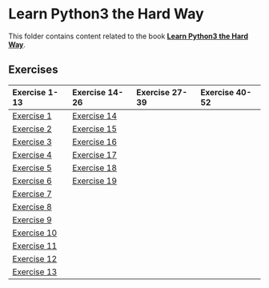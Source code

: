 # Learn Python3 the Hard Way

This folder contains content related to the book [**Learn Python3 the Hard Way**](https://learnpythonthehardway.org/).

## Exercises
|Exercise 1-13|Exercise 14-26|Exercise 27-39|Exercise 40-52|
|:------------|:-------------|:-------------|:-------------|
|[Exercise 1](part_1/ex01.md)|[Exercise 14](part_2/ex14.md)|||
|[Exercise 2](part_1/ex02.md)|[Exercise 15](part_2/ex15.md)|||
|[Exercise 3](part_1/ex03.md)|[Exercise 16](part_2/ex16.md)|||
|[Exercise 4](part_1/ex04.md)|[Exercise 17](part_2/ex17.md)|||
|[Exercise 5](part_1/ex05.md)|[Exercise 18](part_2/ex18.md)|||
|[Exercise 6](part_1/ex06.md)|[Exercise 19](part_2/ex19.md)|||
|[Exercise 7](part_1/ex07.md)||||
|[Exercise 8](part_1/ex08.md)||||
|[Exercise 9](part_1/ex09.md)||||
|[Exercise 10](part_1/ex10.md)||||
|[Exercise 11](part_1/ex11.md)||||
|[Exercise 12](part_1/ex12.md)||||
|[Exercise 13](part_1/ex13.md)||||